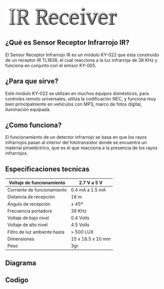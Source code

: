 
![Titulo](imagenIR.png)


## ¿Qué es Sensor Receptor Infrarrojo IR?
El Sensor Receptor Infrarrojo IR es un módulo KY-022 que esta construido de un receptor IR TL1838, el cual reacciona a la luz infrarroja de 38 KHz y funciona en conjunto con el emisor KY-005.

## ¿Para que sirve?
Esté modulo KY-022 se utilizan en muchos equipos domésticos, para controles remoto universales, utiliza la codificación NEC, y funciona muy bien principalmente en vehículos con MP3, marco de fotos digital, iluminación equipada.

## ¿Como funciona?
El funcionamiento de un detector infrarrojo se basa en que los rayos infrarrojos pasan al interior del fototransistor donde se encuentra un material piroeléctrico, que es el que reacciona a la presencia de los rayos infrarrojos.

## Especificaciones tecnicas 

| Voltaje de funcionamiento     | 2.7 V a 5 V                         |
|-------------------------------|-------------------------------------|
|Corriente de funcionamiento    | 0.4 mA a 1.5 mA                     |
|Distancia de recepción         | 18 m                                |
|Ángulo de recepción            | ± 45º                               |
|Frecuencia portadora           | 38 KHz                              |
|Voltaje de bajo nivel          | 0.4 Volts                           |
|Voltaje de alto nivel          | 4.5 Volts                           | 
|Filtro de luz ambiente hasta   | > 500 LUX                           |
|Dimensiones                    | 15 x 18.5 x 10 mm                   | 
| Peso                          | 3gr                                 |

## Diagrama

## Codigo
